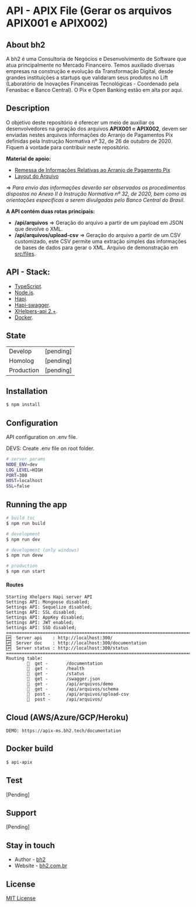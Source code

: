 # API - APIX File (Gerar os arquivos APIX001 e APIX002)

## About bh2

A bh2 é uma Consultoria de Negócios e Desenvolvimento de Software que atua principalmente no Mercado Financeiro. Temos auxiliado diversas empresas na construção e evolução da Transformação Digital, desde grandes instituições a startups que validaram seus produtos no Lift (Laboratório de Inovações Financeiras Tecnológicas - Coordenado pela Fenasbac e Banco Central). O Pix e Open Banking estão em alta por aqui. 

## Description

O objetivo deste repositório é oferecer um  meio de auxiliar os desenvolvedores na geração dos arquivos **APIX001** e **APIX002**, devem ser enviadas nestes arquivos informações do Arranjo de Pagamentos Pix definidas pela Instrução Normativa nº 32, de 26 de outubro de 2020. Fiquem à vontade para contribuir neste repositório.

**Material de apoio:**

- [Remessa de Informações Relativas ao Arranjo de Pagamento Pix](https://www.bcb.gov.br/content/estabilidadefinanceira/pix/Remessa_informacoes_Pix/Informacoes_Pix_sob_demanda.pdf)
- [Layout do Arquivo](https://www.bcb.gov.br/content/estabilidadefinanceira/pix/Remessa_informacoes_Pix/APIX001.xlsx) 

=> *Para envio das informações deverão ser observados os procedimentos dispostos no Anexo II à Instrução Normativa nº 32, de 2020, bem como as orientações específicas a serem divulgadas pelo Banco Central do Brasil.*

**A API contém duas rotas principais:**

- **/api/arquivos** => Geração do arquivo a partir de um payload em JSON que devolve o XML.
- **/api/arquivos/upload-csv** => Geração do arquivo a partir de um CSV customizado, este CSV permite uma extração simples das informações de bases de dados para gerar o XML. Arquivo de demonstração em [src/files](https://github.com/bh2tech/bh2_apix_ms/tree/master/src/files).

## API - Stack:

- [TypeScript](https://www.typescriptlang.org/).
- [Node.js](https://nodejs.org/).
- [Hapi](https://hapi.dev/).
- [Hapi-swagger](https://github.com/glennjones/hapi-swagger).
- [XHelpers-api 2.+](https://www.npmjs.com/package/xhelpers-api).
- [Docker](https://www.docker.com/).

## State

|            |           |
| ---------- | --------- |
| Develop    | [pending] |
| Homolog    | [pending] |
| Production | [pending] |

## Installation

```bash
$ npm install
```

## Configuration

API configuration on .env file.

DEVS: Create .env file on root folder.

```bash
# server params
NODE_ENV=dev
LOG_LEVEL=HIGH
PORT=300
HOST=localhost
SSL=false

```

## Running the app

```bash
# build tsc
$ npm run build

# development 
$ npm run dev

# development (only windows)
$ npm run devw

# production
$ npm run start
```

#### Routes

```code
Starting Xhelpers Hapi server API
Settings API: Mongoose disabled;
Settings API: Sequelize disabled;
Settings API: SSL disabled;
Settings API: AppKey disabled;
Settings API: JWT enabled;
Settings API: SSO disabled;
====================================================================================================
🆙  Server api    : http://localhost:300/
🆙  Server doc    : http://localhost:300/documentation
🆙  Server status : http://localhost:300/status
====================================================================================================
Routing table:
        🔎  get -       /documentation
        🔎  get -       /health
        🔎  get -       /status
        🔎  get -       /swagger.json
        🔎  get -       /api/arquivos/demo
        🔎  get -       /api/arquivos/schema
        📄  post -      /api/arquivos/upload-csv
        📄  post -      /api/arquivos/
```

## Cloud (AWS/Azure/GCP/Heroku)

```
DEMO: https://apix-ms.bh2.tech/documentation
```

## Docker build

```bash
$ api-apix
```

## Test

[Pending]

## Support

[Pending]

## Stay in touch

- Author - [bh2](https://github.com/orgs/bh2tech)
- Website - [bh2.com.br](https://bh2.com.br)

## License

[MIT License](https://github.com/bh2tech/bh2_apix_ms/blob/master/LICENSE)